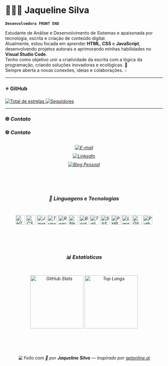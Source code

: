 # 👩🏻‍💻 Jaqueline Silva

**`Desenvolvedora FRONT END`**

Estudante de Análise e Desenvolvimento de Sistemas e apaixonada por tecnologia, escrita e criação de conteúdo digital.  
Atualmente, estou focada em aprender **HTML**, **CSS** e **JavaScript**, desenvolvendo projetos autorais e aprimorando minhas habilidades no **Visual Studio Code**.  
Tenho como objetivo unir a criatividade da escrita com a lógica da programação, criando soluções inovadoras e ecológicas. 🚀  
Sempre aberta a novas conexões, ideias e colaborações. 💡

---

### ⭐ GitHub

<a href="https://github.com/jaqueline-silvajf?tab=repositories&sort=stargazers">
    <img 
        alt="Total de estrelas" 
        title="Total de estrelas no GitHub" 
        src="https://custom-icon-badges.demolab.com/github/stars/jaqueline-silvajf?color=55960c&style=for-the-badge&labelColor=488207&logo=star&label=Estrelas"
    />
</a> 
<a href="https://github.com/jaqueline-silvajf?tab=followers">
    <img 
        alt="Seguidores" 
        title="Me siga no GitHub" 
        src="https://custom-icon-badges.demolab.com/github/followers/jaqueline-silvajf?color=236ad3&labelColor=1155ba&style=for-the-badge&logo=github&label=Seguidores&logoColor=white"
    />
</a>

---

### 🌐 *Contato*

### 🌐 *Contato*
<section style="text-align: center; font-style: italic;">
  <ul style="list-style: none; padding: 0; margin: 0; display: inline-flex; flex-direction: column; gap: 12px; align-items: center;" </section>
    
<p align="center" style="display: flex; flex-direction: column; align-items: center; gap: 10px;">
    <a href="mailto:jaqueline.s.gomes05@gmail.com">
        <img 
            alt="E-mail" 
            title="Enviar e-mail" 
            src="https://custom-icon-badges.demolab.com/badge/E--mail-jaqueline.s.gomes05@gmail.com-660033?style=for-the-badge&logo=mail&logoColor=white&labelColor=4d0026"
        />
    </a>
    <a href="http://linkedin.com/in/jaquelinejf" target="_blank">
        <img 
            alt="LinkedIn" 
            title="Conectar no LinkedIn" 
            src="https://custom-icon-badges.demolab.com/badge/LinkedIn-jaquelinejf-660066?style=for-the-badge&logo=linkedin&logoColor=white&labelColor=4d004d"
        />
    </a>
    <a href="https://gramposcrm.wordpress.com/" target="_blank">
        <img 
            alt="Blog Pessoal" 
            title="Visitar o Blog" 
            src="https://custom-icon-badges.demolab.com/badge/Blog-gramposcrm.wordpress.com-6C63FF?style=for-the-badge&logo=wordpress&logoColor=white&labelColor=5a52cc"
        />
    </a>
</p>




---

### 🤖 Linguagens e Tecnologias

<p align="left">
    <img alt="HTML" title="HTML" width="30px" src="https://cdn.jsdelivr.net/gh/devicons/devicon/icons/html5/html5-original.svg"/>
    <img alt="CSS" title="CSS" width="30px" src="https://cdn.jsdelivr.net/gh/devicons/devicon/icons/css3/css3-original.svg"/>
    <img alt="JavaScript" title="JavaScript" width="30px" src="https://cdn.jsdelivr.net/gh/devicons/devicon/icons/javascript/javascript-original.svg"/>
    <img alt="TypeScript" title="TypeScript" width="30px" src="https://cdn.jsdelivr.net/gh/devicons/devicon/icons/typescript/typescript-original.svg"/>
    <img alt="React" title="React" width="30px" src="https://cdn.jsdelivr.net/gh/devicons/devicon/icons/react/react-original.svg"/>
    <img alt="Next.js" title="Next.js" width="30px" src="https://cdn.jsdelivr.net/gh/devicons/devicon/icons/nextjs/nextjs-original.svg"/>
    <img alt="Bootstrap" title="Bootstrap" width="30px" src="https://cdn.jsdelivr.net/gh/devicons/devicon/icons/bootstrap/bootstrap-original.svg"/>
    <img alt="Tailwind" title="Tailwind" width="30px" src="https://cdn.jsdelivr.net/gh/devicons/devicon/icons/tailwindcss/tailwindcss-original.svg"/>
    <img alt="SASS" title="SASS" width="30px" src="https://cdn.jsdelivr.net/gh/devicons/devicon/icons/sass/sass-original.svg"/>
    <img alt="PHP" title="PHP" width="30px" src="https://cdn.jsdelivr.net/gh/devicons/devicon/icons/php/php-original.svg"/>
    <img alt="Laravel" title="Laravel" width="30px" src="https://cdn.jsdelivr.net/gh/devicons/devicon/icons/laravel/laravel-original.svg"/>
    <img alt="Git" title="Git" width="30px" src="https://cdn.jsdelivr.net/gh/devicons/devicon/icons/git/git-original.svg"/>
    <img alt="Python" title="Python" width="30px" src="https://cdn.jsdelivr.net/gh/devicons/devicon/icons/python/python-original.svg"/>
</p>

---

### 📊 Estatísticas

<p align="center">
    <img 
        alt="GitHub Stats" 
        height="170em" 
        src="https://github-readme-stats.vercel.app/api?username=jaqueline-silvajf&show_icons=true&theme=tokyonight&include_all_commits=true&locale=pt-br" 
    />
    <img 
        alt="Top Langs" 
        height="170em" 
        src="https://github-readme-stats.vercel.app/api/top-langs/?username=jaqueline-silvajf&theme=tokyonight&layout=compact&custom_title=Tecnologias&langs_count=9" 
    />
</p>

---

💻 Feito com 💙 por **Jaqueline Silva** — inspirado por [gptonline.ai](https://gptonline.ai/)
